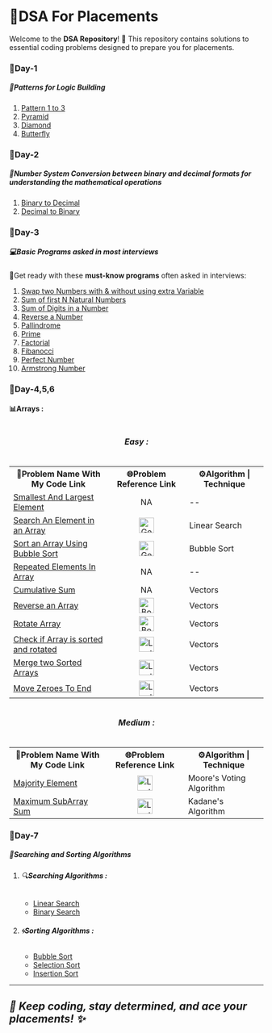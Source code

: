 # 🚀DSA For Placements
 <p>Welcome to the <strong>DSA Repository</strong>! 🎯 This repository contains solutions to essential coding problems designed to prepare you for placements.</p>
<h3>📅Day-1</h3>
<h5>🌟Patterns for Logic Building</h5>
<ol>
  <li><a href="https://github.com/Mithunr085/DSA/tree/main/patterns">Pattern 1 to 3</a></li>
  <li><a href="https://github.com/Mithunr085/DSA/blob/main/patterns/Pyramid.cpp">Pyramid</a></li>
  <li><a href="https://github.com/Mithunr085/DSA/blob/main/patterns/Diamond.cpp">Diamond</a></li>
  <li><a href="https://github.com/Mithunr085/DSA/blob/main/patterns/Butterfly.cpp">Butterfly</a></li>
</ol>
<h3>📅Day-2</h3>
<h5>🔢Number System Conversion between binary and decimal formats for understanding the mathematical operations</h5>
<ol>
  <li><a href="https://github.com/Mithunr085/DSA/blob/main/NumberSystem/BinaryToDec.cpp">Binary to Decimal</a></li>
  <li><a href="https://github.com/Mithunr085/DSA/blob/main/NumberSystem/DecToBinary.cpp">Decimal to Binary</a></li>
</ol>

<h3>📅Day-3</h3>
<h5>💻Basic Programs asked in most interviews</h5>
 <p>🎯Get ready with these <strong>must-know programs</strong> often asked in interviews:</p>
<ol>
  <li><a href ="https://github.com/Mithunr085/DSA/blob/main/BasicPrograms/Swap2Numbers.cpp">Swap two Numbers with & without using extra Variable</a></li>
  <li><a href="https://github.com/Mithunr085/DSA/blob/main/BasicPrograms/SumofFirstnNumbers.cpp">Sum of first N Natural Numbers</a></li>
  <li><a href="https://github.com/Mithunr085/DSA/blob/main/BasicPrograms/SumOfDigits.cpp">Sum of Digits in a Number</a></li>
  <li><a href="https://github.com/Mithunr085/DSA/blob/main/BasicPrograms/ReverseNum.cpp">Reverse a Number</a></li>
  <li><a href="https://github.com/Mithunr085/DSA/blob/main/BasicPrograms/Pallindrome.cpp">Pallindrome</a></li>
  <li><a href="https://github.com/Mithunr085/DSA/blob/main/BasicPrograms/PrimeNum.cpp">Prime</a></li>
  <li><a href="https://github.com/Mithunr085/DSA/blob/main/BasicPrograms/Factorial.cpp">Factorial</a></li>
  <li><a href="https://github.com/Mithunr085/DSA/blob/main/BasicPrograms/fibanocci.cpp">Fibanocci</a></li>  
  <li><a href="https://github.com/Mithunr085/DSA/blob/main/BasicPrograms/PerfectNumber.cpp">Perfect Number</a></li>
  <li><a href="https://github.com/Mithunr085/DSA/blob/main/BasicPrograms/ArmstrongNumber.cpp">Armstrong Number</a></li>
</ol>

<h3>📅Day-4,5,6</h3>
<h4>📊Arrays : </h4>
<table>
  <caption><h5>Easy : </h5></caption>
  <tr>
    <th>🚀Problem Name With My Code Link</th>
    <th>🌐Problem Reference Link</th>
    <th>⚙️Algorithm | Technique</th>
  </tr>
  <tr>
    <td><a href="https://github.com/Mithunr085/DSA/blob/main/Arrays(Vectors).cpp/smallestAndLargestElement.cpp">Smallest And Largest Element</a></td>
    <td align="center">NA</td>
    <td>--</td>
  </tr>
  <tr>
    <td><a href="https://github.com/Mithunr085/DSA/blob/main/Arrays(Vectors).cpp/LinearSearch.cpp">Search An Element in an Array</a></td>
    <td align="center"><a href="https://www.geeksforgeeks.org/linear-search/"><img src="https://upload.wikimedia.org/wikipedia/commons/4/43/GeeksforGeeks.svg" alt="GeeksforGeeks" width="30" height="30" ></a></td>
    <td>Linear Search</td>
  </tr>
  <tr>
    <td><a href="https://github.com/Mithunr085/DSA/blob/main/Arrays(Vectors).cpp/BubbleSort.cpp">Sort an Array Using Bubble Sort</a></td>
    <td align="center"><a href="https://www.geeksforgeeks.org/bubble-sort-algorithm/"> <img src="https://upload.wikimedia.org/wikipedia/commons/4/43/GeeksforGeeks.svg" alt="GeeksforGeeks" width="30" height="30"></a></td>
    <td>Bubble Sort</td>
  </tr>
  <tr>
    <td><a href="https://github.com/Mithunr085/DSA/blob/main/Arrays(Vectors).cpp/repeatedElements.cpp">Repeated Elements In Array</a></td>
    <td align="center">NA</td>
    <td>--</td>
  </tr>
  <tr>
    <td><a href="https://github.com/Mithunr085/DSA/blob/main/Arrays(Vectors).cpp/cumulativeSum.cpp">Cumulative Sum</a></td>
    <td align="center">NA</td>
    <td>Vectors</td>
  </tr>
 <tr>
    <td><a href="https://github.com/Mithunr085/DSA/blob/main/Arrays(Vectors).cpp/reverseArray.cpp">Reverse an Array</a></td>
    <td align="center"><a href="https://www.naukri.com/code360/problems/reverse-an-array_8365444"> <img src="https://cdn-icons-png.flaticon.com/512/2620/2620269.png" alt="Book Logo" width="30" height="30"></a></td>
    <td>Vectors</td>
  </tr>
  <tr>
    <td><a href="https://github.com/Mithunr085/DSA/blob/main/Arrays(Vectors).cpp/rotateArray.cpp">Rotate Array</a></td>
    <td align="center"><a href="https://www.naukri.com/code360/problems/rotate-array_1230543"> <img src="https://cdn-icons-png.flaticon.com/512/2620/2620269.png" alt="Book Logo" width="30" height="30"></a></td>
    <td>Vectors</td>
  </tr>
  <tr>
    <td><a href="https://github.com/Mithunr085/DSA/blob/main/Arrays(Vectors).cpp/SortAndRotate.cpp">Check if Array is sorted and rotated</a></td>
    <td align="center"><a href="https://leetcode.com/problems/check-if-array-is-sorted-and-rotated/description/"> <img src="https://upload.wikimedia.org/wikipedia/commons/1/19/LeetCode_logo_black.png" alt="LeetCode" width="30" height="30"></a></td>
    <td>Vectors</td>
  </tr>
  <tr>
    <td><a href="https://github.com/Mithunr085/DSA/blob/main/Arrays(Vectors).cpp/merge2SortedArrays.cpp">Merge two Sorted Arrays</a></td>
    <td align="center"><a href="https://leetcode.com/problems/merge-sorted-array/description/"> <img src="https://upload.wikimedia.org/wikipedia/commons/1/19/LeetCode_logo_black.png" alt="LeetCode" width="30" height="30"></a></td>
    <td>Vectors</td>
  </tr>
  <tr>
    <td><a href="https://github.com/Mithunr085/DSA/blob/main/Arrays(Vectors).cpp/moveZeroesToEnd.cpp">Move Zeroes To End</a></td>
    <td align="center"><a href="https://leetcode.com/problems/move-zeroes/description/"> <img src="https://upload.wikimedia.org/wikipedia/commons/1/19/LeetCode_logo_black.png" alt="LeetCode" width="30" height="30"></a></td>
    <td>Vectors</td>
  </tr>
 
</table>

<table>
  <caption><h5>Medium : </h5></caption>
  <tr>
    <th>🚀Problem Name With My Code Link</th>
    <th>🌐Problem Reference Link</th>
    <th>⚙️Algorithm | Technique</th>
  </tr>
 
  <tr>
     <tr>
    <td><a href="https://github.com/Mithunr085/DSA/blob/main/Arrays(Vectors).cpp/MajorElement.cpp">Majority Element</a></td>
    <td align="center"><a href="https://leetcode.com/problems/majority-element/description/"> <img src="https://upload.wikimedia.org/wikipedia/commons/1/19/LeetCode_logo_black.png" alt="LeetCode" width="30" height="30"></a></td>
    <td>Moore's Voting Algorithm</td>
  </tr>
    <td><a href="https://github.com/Mithunr085/DSA/blob/main/Arrays(Vectors).cpp/MaximumSubArraySum.cpp">Maximum SubArray Sum</a></td>
    <td align="center"><a href="https://leetcode.com/problems/maximum-subarray/description/"> <img src="https://upload.wikimedia.org/wikipedia/commons/1/19/LeetCode_logo_black.png" alt="LeetCode" width="30" height="30"></a></td>
    <td>Kadane's Algorithm</td>
  </tr>
 
</table>

<h3>📅Day-7</h3>
<h5>🎨Searching and Sorting Algorithms</h5>

<ol>
 <li> <h6>🔍<b>Searching Algorithms : </b></h6> </li>
  <ul>
     <li><a href="https://github.com/Mithunr085/DSA/blob/main/SearchingAlgorithms/LinearSearch.cpp">Linear Search</a></li>
     <li><a href="https://github.com/Mithunr085/DSA/blob/main/SearchingAlgorithms/BinarySearch.cpp">Binary Search</a></li>
  </ul>
  <li> <h6>🌀<b>Sorting Algorithms :</b> </h6> </li>
  <ul>
     <li><a href="https://github.com/Mithunr085/DSA/blob/main/SortingAlgorithms/BubbleSort.cpp">Bubble Sort</a></li>
     <li><a href="https://github.com/Mithunr085/DSA/blob/main/SortingAlgorithms/SelectionSort.cpp">Selection Sort</a></li>
     <li><a href ="https://github.com/Mithunr085/DSA/blob/main/SortingAlgorithms/InsertionSort.cpp">Insertion Sort</a></li>    
  </ul> 
</ol>

 <hr>
 <h2><i>🚀 Keep coding, stay determined, and ace your placements! ✨</i></h2>
  




